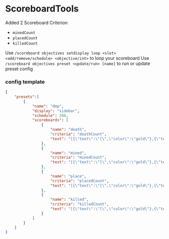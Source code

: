 # ScoreboardTools

Added 2 Scoreboard Criterion

- `minedCount`
- `placedCount`
- `killedCount`

Use `/scoreboard objectives setdisplay loop <slot> <add/remove/schedule> <objective/int>` to loop your scoreboard
Use `/scoreboard objectives preset <update/run> [name]` to run or update preset config

### config template
```json
{
    "presets":[
        {
            "name": "dmp",
            "display": "sidebar",
            "schedule": 200,
            "scoreboards": [
                {
                    "name": "death",
                    "criteria": "deathCount",
                    "text": "[{\"text\":\"[\",\"color\":\"gold\"},{\"text\":\"死亡榜\",\"color\":\"aqua\"},{\"text\":\"]\",\"color\":\"gold\"}]"
                },
                {
                    "name": "mined",
                    "criteria": "minedCount",
                    "text": "[{\"text\":\"[\",\"color\":\"gold\"},{\"text\":\"挖掘榜\",\"color\":\"aqua\"},{\"text\":\"]\",\"color\":\"gold\"}]"
                },
                {
                    "name": "place",
                    "criteria": "placedCount",
                    "text": "[{\"text\":\"[\",\"color\":\"gold\"},{\"text\":\"放置榜\",\"color\":\"aqua\"},{\"text\":\"]\",\"color\":\"gold\"}]"
                },
                {
                    "name": "killed",
                    "criteria": "killedCount",
                    "text": "[{\"text\":\"[\",\"color\":\"gold\"},{\"text\":\"杀生榜\",\"color\":\"aqua\"},{\"text\":\"]\",\"color\":\"gold\"}]"
                }
            ]
        }
    ]
}
```
